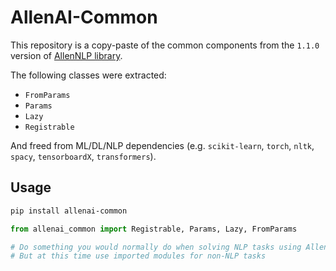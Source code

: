 # AllenAI-Common

This repository is a copy-paste of the common components 
from the `1.1.0` version of [AllenNLP library](https://github.com/allenai/allennlp).


The following classes were extracted:

* `FromParams`
* `Params`
* `Lazy`
* `Registrable`

And freed from ML/DL/NLP dependencies (e.g. `scikit-learn`, `torch`, `nltk`, `spacy`, `tensorboardX`, `transformers`).


## Usage

```bash
pip install allenai-common
```

```python
from allenai_common import Registrable, Params, Lazy, FromParams

# Do something you would normally do when solving NLP tasks using AllenNLP
# But at this time use imported modules for non-NLP tasks
```